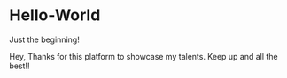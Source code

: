# Hello-World
Just the beginning!

Hey,
Thanks for this platform to showcase my talents.
Keep up and all the best!!
